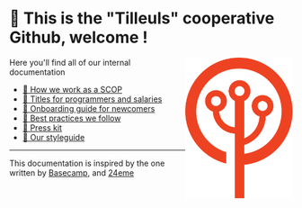 # 👋️ This is the "Tilleuls" cooperative Github, welcome !

<img align="right" src="public/img/tree.svg" height="250px" alt="les-tilleuls.coop logo tree">

Here you'll find all of our internal documentation

- [🤝️ How we work as a SCOP](scop/README.md)
- [🧙️ Titles for programmers and salaries](titles/README.md)
- [🚞️ Onboarding guide for newcomers](onboarding/README.md)
- [💫️ Best practices we follow](best-practices/README.md)
- [📰️ Press kit](press-kit/README.md)
- [🎨️ Our styleguide](styleguide/README.md)

---

This documentation is inspired by the one written by [Basecamp](https://github.com/basecamp/handbook), and [24eme](https://github.com/24eme)
